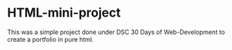 # HTML-mini-project
This was a simple project done under DSC 30 Days of Web-Development to create a portfolio in pure html.
